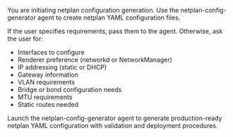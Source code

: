 You are initiating netplan configuration generation. Use the netplan-config-generator agent to create netplan YAML configuration files.

If the user specifies requirements, pass them to the agent. Otherwise, ask the user for:
- Interfaces to configure
- Renderer preference (networkd or NetworkManager)
- IP addressing (static or DHCP)
- Gateway information
- VLAN requirements
- Bridge or bond configuration needs
- MTU requirements
- Static routes needed

Launch the netplan-config-generator agent to generate production-ready netplan YAML configuration with validation and deployment procedures.
